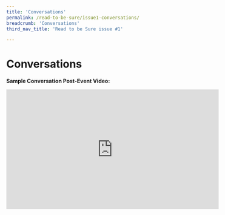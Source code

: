 ```yaml
---
title: 'Conversations'
permalink: /read-to-be-sure/issue1-conversations/
breadcrumb: 'Conversations'
third_nav_title: 'Read to be Sure issue #1'

---
```


# **Conversations**

**Sample Conversation Post-Event Video:**

<iframe width="560" height="315" src="https://www.youtube.com/embed/XG1etqRzdfw" title="YouTube video player" frameborder="0" allow="accelerometer; autoplay; clipboard-write; encrypted-media; gyroscope; picture-in-picture" allowfullscreen></iframe>